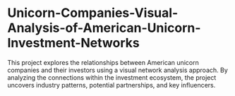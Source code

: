 # Unicorn-Companies-Visual-Analysis-of-American-Unicorn-Investment-Networks
This project explores the relationships between American unicorn companies and their investors using a visual network analysis approach. By analyzing the connections within the investment ecosystem, the project uncovers industry patterns, potential partnerships, and key influencers.

[logo]:  ""
